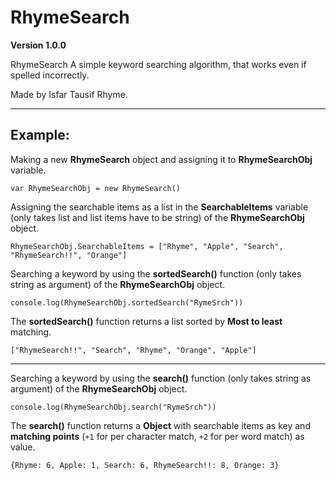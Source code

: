 # RhymeSearch

**Version 1.0.0**

RhymeSearch A simple keyword searching algorithm, that works even if spelled incorrectly.

Made by Isfar Tausif Rhyme.

---
## Example:
Making a new **RhymeSearch** object and assigning it to **RhymeSearchObj** variable.

    var RhymeSearchObj = new RhymeSearch()

Assigning the searchable items as a list in the **SearchableItems** variable (only takes list and list items have to be string) of the **RhymeSearchObj** object.

    RhymeSearchObj.SearchableItems = ["Rhyme", "Apple", "Search", "RhymeSearch!!", "Orange"]

Searching a keyword by using the **sortedSearch()** function (only takes string as argument) of the **RhymeSearchObj** object.

    console.log(RhymeSearchObj.sortedSearch("RymeSrch"))

The **sortedSearch()** function returns a list sorted by **Most to least** matching.
    
    ["RhymeSearch!!", "Search", "Rhyme", "Orange", "Apple"]

---
Searching a keyword by using the **search()** function (only takes string as argument) of the **RhymeSearchObj** object.

    console.log(RhymeSearchObj.search("RymeSrch"))

The **search()** function returns a **Object** with searchable items as key and **matching points** (`+1` for per character match, `+2` for per word match) as value.
    
    {Rhyme: 6, Apple: 1, Search: 6, RhymeSearch!!: 8, Orange: 3}